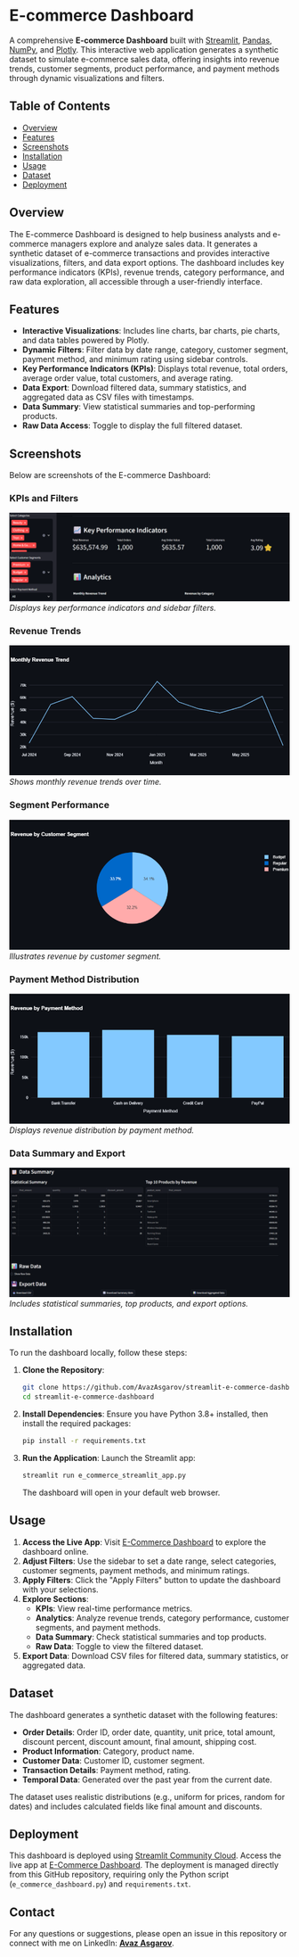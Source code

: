 # E-commerce Dashboard

A comprehensive **E-commerce Dashboard** built with [Streamlit](https://streamlit.io/), [Pandas](https://pandas.pydata.org/), [NumPy](https://numpy.org/), and [Plotly](https://plotly.com/). This interactive web application generates a synthetic dataset to simulate e-commerce sales data, offering insights into revenue trends, customer segments, product performance, and payment methods through dynamic visualizations and filters.

## Table of Contents
- [Overview](#overview)
- [Features](#features)
- [Screenshots](#screenshots)
- [Installation](#installation)
- [Usage](#usage)
- [Dataset](#dataset)
- [Deployment](#deployment)

## Overview
The E-commerce Dashboard is designed to help business analysts and e-commerce managers explore and analyze sales data. It generates a synthetic dataset of e-commerce transactions and provides interactive visualizations, filters, and data export options. The dashboard includes key performance indicators (KPIs), revenue trends, category performance, and raw data exploration, all accessible through a user-friendly interface.

## Features
- **Interactive Visualizations**: Includes line charts, bar charts, pie charts, and data tables powered by Plotly.
- **Dynamic Filters**: Filter data by date range, category, customer segment, payment method, and minimum rating using sidebar controls.
- **Key Performance Indicators (KPIs)**: Displays total revenue, total orders, average order value, total customers, and average rating.
- **Data Export**: Download filtered data, summary statistics, and aggregated data as CSV files with timestamps.
- **Data Summary**: View statistical summaries and top-performing products.
- **Raw Data Access**: Toggle to display the full filtered dataset.

## Screenshots
Below are screenshots of the E-commerce Dashboard:

### KPIs and Filters
![KPIs and Filters](screenshots/kpis_filters.png)
*Displays key performance indicators and sidebar filters.*

### Revenue Trends
![Revenue Trends](screenshots/revenue_trends.png)
*Shows monthly revenue trends over time.*

### Segment Performance
![Segment Performance](screenshots/segment.png)
*Illustrates revenue by customer segment.*

### Payment Method Distribution
![Payment Method Distribution](screenshots/payment_method.png)
*Displays revenue distribution by payment method.*

### Data Summary and Export
![Data Summary and Export](screenshots/data_summary_export.png)
*Includes statistical summaries, top products, and export options.*

## Installation
To run the dashboard locally, follow these steps:

1. **Clone the Repository**:
   ```bash
   git clone https://github.com/AvazAsgarov/streamlit-e-commerce-dashboard.git
   cd streamlit-e-commerce-dashboard
   ```

2. **Install Dependencies**:
   Ensure you have Python 3.8+ installed, then install the required packages:
   ```bash
   pip install -r requirements.txt
   ```

3. **Run the Application**:
   Launch the Streamlit app:
   ```bash
   streamlit run e_commerce_streamlit_app.py
   ```
   The dashboard will open in your default web browser.

## Usage
1. **Access the Live App**: Visit [E-Commerce Dashboard](https://e-commerce-dashboard-avaz-asgarov.streamlit.app/) to explore the dashboard online.
2. **Adjust Filters**: Use the sidebar to set a date range, select categories, customer segments, payment methods, and minimum ratings.
3. **Apply Filters**: Click the "Apply Filters" button to update the dashboard with your selections.
4. **Explore Sections**:
   - **KPIs**: View real-time performance metrics.
   - **Analytics**: Analyze revenue trends, category performance, customer segments, and payment methods.
   - **Data Summary**: Check statistical summaries and top products.
   - **Raw Data**: Toggle to view the filtered dataset.
5. **Export Data**: Download CSV files for filtered data, summary statistics, or aggregated data.

## Dataset
The dashboard generates a synthetic dataset with the following features:
- **Order Details**: Order ID, order date, quantity, unit price, total amount, discount percent, discount amount, final amount, shipping cost.
- **Product Information**: Category, product name.
- **Customer Data**: Customer ID, customer segment.
- **Transaction Details**: Payment method, rating.
- **Temporal Data**: Generated over the past year from the current date.

The dataset uses realistic distributions (e.g., uniform for prices, random for dates) and includes calculated fields like final amount and discounts.

## Deployment
This dashboard is deployed using [Streamlit Community Cloud](https://streamlit.io/cloud). Access the live app at [E-Commerce Dashboard](https://e-commerce-dashboard-avaz-asgarov.streamlit.app/). The deployment is managed directly from this GitHub repository, requiring only the Python script (`e_commerce_dashboard.py`) and `requirements.txt`.

## Contact

For any questions or suggestions, please open an issue in this repository or connect with me on LinkedIn: **[Avaz Asgarov](https://www.linkedin.com/in/avaz-asgarov/)**.
